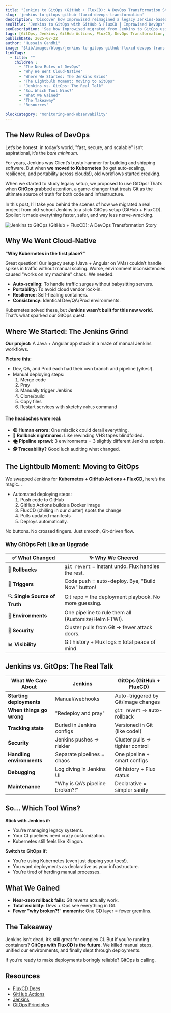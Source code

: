 ```yaml
---
title: "Jenkins to GitOps (GitHub + FluxCD): A DevOps Transformation Story"
slug: 'jenkins-to-gitops-github-fluxcd-devops-transformation'
description: 'Discover how Improwised reimagined a legacy Jenkins-based CI/CD pipeline into a modern GitOps workflow using GitHub Actions and FluxCD. A practical journey into scalable, secure, and cloud-native DevOps.'
seoTitle: 'Jenkins to GitOps with GitHub & FluxCD | Improwised DevOps'
seoDescription: 'See how Improwised migrated from Jenkins to GitOps using GitHub & FluxCD,  enhancing deployment speed, security, and CI/CD scalability in real-world DevOps'
tags: [GitOps, Jenkins, GitHub Actions, FluxCD, DevOps Transformation, CI/CD, Cloud-Native, Improwised Technologies, Infrastructure as Code Automation]
publishDate: 2025-07-22
author: "Hussain Gandhi"
image: "$lib/images/blogs/jenkins-to-gitops-github-fluxcd-devops-transformation.png"
linkTags:
  - title: ""
    children :
      - "The New Rules of DevOps"
      - "Why We Went Cloud-Native"
      - "Where We Started: The Jenkins Grind"
      - "The Lightbulb Moment: Moving to GitOps"
      - "Jenkins vs. GitOps: The Real Talk"
      - "So… Which Tool Wins?"
      - "What We Gained"
      - "The Takeaway"
      - "Resources"
      
blockCategory: "monitoring-and-observability"
---
```


## **The New Rules of DevOps**

Let’s be honest: in today’s world, "fast, secure, and scalable" isn’t aspirational, it’s the *bare minimum*. 

For years, Jenkins was Client’s trusty hammer for building and shipping software. But when **we moved to Kubernetes** (to get auto-scaling, resilience, and portability across clouds\!), old workflows started creaking. 

When we started to study legacy setup, we proposed to use GitOps\! That’s when **GitOps** grabbed attention, a game-changer that treats Git as the ultimate source of truth for both code and infrastructure.

In this post, I’ll take you behind the scenes of how we migrated a real project from old-school Jenkins to a slick GitOps setup (GitHub \+ FluxCD). Spoiler: it made everything faster, safer, and way less nerve-wracking.

![Jenkins to GitOps (GitHub + FluxCD): A DevOps Transformation Story]($lib/images/blogs/jenkins-to-gitops-github-fluxcd-devops-transformation-content-image.png)

## **Why We Went Cloud-Native**

**"Why Kubernetes in the first place?"**

Great question\! Our legacy setup (Java \+ Angular on VMs) couldn’t handle spikes in traffic without manual scaling. Worse, environment inconsistencies caused "works on my machine" chaos. We needed:

* **Auto-scaling:** To handle traffic surges without babysitting servers.  
* **Portability:** To avoid cloud vendor lock-in.  
* **Resilience:** Self-healing containers.  
* **Consistency:** Identical Dev/QA/Prod environments.

Kubernetes solved these, but **Jenkins wasn’t built for this new world.** That’s what sparked our GitOps quest.

## **Where We Started: The Jenkins Grind**
 
**Our project:** A Java \+ Angular app stuck in a maze of manual Jenkins workflows. 

**Picture this:**
* Dev, QA, and Prod each had their own branch and pipeline (yikes\!).  
* Manual deploying steps:  
  1. Merge code 
  2. Pray 
  3. Manually trigger Jenkins 
  4. Clone/build 
  5. Copy files
  6. Restart services with sketchy `nohup` command

#### **The headaches were real:**

* **😩 Human errors:** One misclick could derail everything.  
* **🔄 Rollback nightmares:** Like rewinding VHS tapes blindfolded.  
* **🌪️ Pipeline sprawl:** 3 environments \= 3 slightly different Jenkins scripts.  
* **🕵️ Traceability?** Good luck auditing what changed.

## **The Lightbulb Moment: Moving to GitOps**

We swapped Jenkins for **Kubernetes \+ GitHub Actions \+ FluxCD**, here’s the magic...
* Automated deploying steps:
  1. Push code to GitHub 
  2. GitHub Actions builds a Docker image
  3. FluxCD (chilling in our cluster) spots the change
  4. Pulls updated manifests
  5. Deploys automatically.

No buttons. No crossed fingers. Just smooth, Git-driven flow.

### **Why GitOps Felt Like an Upgrade**
 
| ✅ What Changed | ✨ Why We Cheered |
| ----- | ----- |
| 🔁 **Rollbacks** | `git revert` \= instant undo. Flux handles the rest. |
| 🤖 **Triggers** | Code push \= auto-deploy. Bye, "Build Now" button\! |
| 🔍 **Single Source of Truth** | Git repo \= the deployment playbook. No more guessing. |
| 🚢 **Environments** | One pipeline to rule them all (Kustomize/Helm FTW\!). |
| 🔐 **Security** | Cluster pulls from Git → fewer attack doors. |
| 📊 **Visibility** | Git history \+ Flux logs \= total peace of mind. |

## **Jenkins vs. GitOps: The Real Talk**

| What We Care About | Jenkins | GitOps (GitHub \+ FluxCD) |
| ----- | ----- | ----- |
| **Starting deployments** | Manual/webhooks | Auto-triggered by Git/image changes |
| **When things go wrong** | "Redeploy and pray" | `git revert` → auto-rollback |
| **Tracking state** | Buried in Jenkins configs | Versioned in Git (like code\!) |
| **Security** | Jenkins pushes → riskier | Cluster pulls → tighter control |
| **Handling environments** | Separate pipelines \= chaos | One pipeline \+ smart configs |
| **Debugging** | Log diving in Jenkins UI | Git history \+ Flux status |
| **Maintenance** | "Why is QA’s pipeline broken?\!"     | Declarative \= simpler sanity |

## **So… Which Tool Wins?**

**Stick with Jenkins if:**

* You’re managing legacy systems.  
* Your CI pipelines need crazy customization.  
* Kubernetes still feels like Klingon.

**Switch to GitOps if:**

* You’re using Kubernetes (even just dipping your toes\!).  
* You want deployments as declarative as your infrastructure.  
* You’re tired of herding manual processes.

## **What We Gained**

* **Near-zero rollback fails:** Git reverts actually work.  
* **Total visibility:** Devs \+ Ops see everything in Git.  
* **Fewer "why broken?\!" moments:** One CD layer \= fewer gremlins.

## **The Takeaway**

Jenkins isn’t dead, it’s still great for complex CI. But if you’re running containers? **GitOps with FluxCD is the future.** We killed manual steps, unified our environments, and finally slept through deployments.

If you’re ready to make deployments boringly reliable? GitOps is calling.

## **Resources**

* <a href="https://fluxcd.io/flux/" target="_blank">FluxCD Docs</a>
* <a href="https://docs.github.com/en/actions" target="_blank">GitHub Actions</a>
* <a href="https://www.jenkins.io/doc/book" target="_blank">Jenkins</a>
* <a href="https://opengitops.dev/" target="_blank">GitOps Principles</a>
